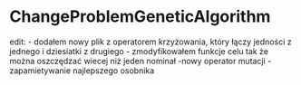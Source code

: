 # ChangeProblemGeneticAlgorithm


edit: - dodałem nowy plik z operatorem krzyżowania, który łączy jedności z jednego i dziesiatki z drugiego
      - zmodyfikowałem funkcje celu tak że można oszczędzać wiecej niż jeden nominał
	-nowy operator mutacji
	-zapamietywanie najlepszego osobnika
